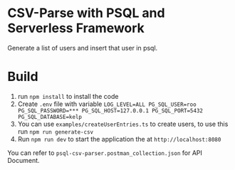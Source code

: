 # CSV-Parse with PSQL and Serverless Framework

Generate a list of users and insert that user in psql.

# Build

1. run ``npm install`` to install the code
2. Create ``.env`` file with variable
   ``LOG_LEVEL=ALL
   PG_SQL_USER=roo
   PG_SQL_PASSWORD=***
   PG_SQL_HOST=127.0.0.1
   PG_SQL_PORT=5432
   PG_SQL_DATABASE=kelp
   ``
3. You can use ``examples/createUserEntries.ts`` to create users, to use this run
   ``npm run generate-csv``
4. Run ``npm run dev`` to start the application the at ``http://localhost:8080``

You can refer to ``psql-csv-parser.postman_collection.json`` for API Document.

